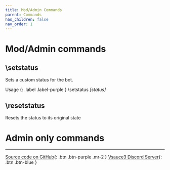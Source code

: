 ```yaml
---
title: Mod/Admin Commands
parent: Commands
has_children: false
nav_order: 1
---
```


# Mod/Admin commands

## \setstatus
Sets a custom status for the bot.

Usage {: .label .label-purple } \setstatus *[status]*

## \resetstatus
Resets the status to its original state

# Admin only commands



* * *

[Source code on GitHub](https://www.github.com/BotSauce/BotSauce){: .btn .btn-purple .mr-2 }
[Vsauce3 Discord Server](https://discord.gg/VRr4hVR){: .btn .btn-blue }
